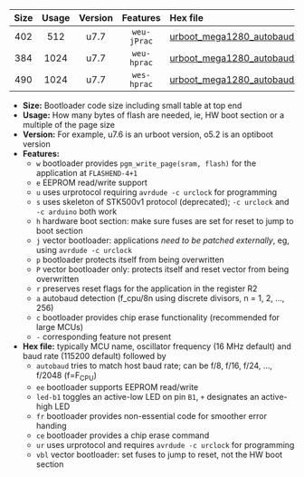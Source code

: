 |Size|Usage|Version|Features|Hex file|
|:-:|:-:|:-:|:-:|:--|
|402|512|u7.7|`weu-jPrac`|[urboot_mega1280_autobaud_ee_led+b7_fr_ce_ur_vbl.hex](https://raw.githubusercontent.com/stefanrueger/urboot.hex/main/boards/mega1280/autobaud/urboot_mega1280_autobaud_ee_led+b7_fr_ce_ur_vbl.hex)|
|384|1024|u7.7|`weu-hprac`|[urboot_mega1280_autobaud_ee_led+b7_fr_ce_ur.hex](https://raw.githubusercontent.com/stefanrueger/urboot.hex/main/boards/mega1280/autobaud/urboot_mega1280_autobaud_ee_led+b7_fr_ce_ur.hex)|
|490|1024|u7.7|`wes-hprac`|[urboot_mega1280_autobaud_ee_led+b7_fr_ce.hex](https://raw.githubusercontent.com/stefanrueger/urboot.hex/main/boards/mega1280/autobaud/urboot_mega1280_autobaud_ee_led+b7_fr_ce.hex)|

- **Size:** Bootloader code size including small table at top end
- **Usage:** How many bytes of flash are needed, ie, HW boot section or a multiple of the page size
- **Version:** For example, u7.6 is an urboot version, o5.2 is an optiboot version
- **Features:**
  + `w` bootloader provides `pgm_write_page(sram, flash)` for the application at `FLASHEND-4+1`
  + `e` EEPROM read/write support
  + `u` uses urprotocol requiring `avrdude -c urclock` for programming
  + `s` uses skeleton of STK500v1 protocol (deprecated); `-c urclock` and `-c arduino` both work
  + `h` hardware boot section: make sure fuses are set for reset to jump to boot section
  + `j` vector bootloader: applications *need to be patched externally*, eg, using `avrdude -c urclock`
  + `p` bootloader protects itself from being overwritten
  + `P` vector bootloader only: protects itself and reset vector from being overwritten
  + `r` preserves reset flags for the application in the register R2
  + `a` autobaud detection (f_cpu/8n using discrete divisors, n = 1, 2, ..., 256)
  + `c` bootloader provides chip erase functionality (recommended for large MCUs)
  + `-` corresponding feature not present
- **Hex file:** typically MCU name, oscillator frequency (16 MHz default) and baud rate (115200 default) followed by
  + `autobaud` tries to match host baud rate; can be f/8, f/16, f/24, ..., f/2048 (f=F<sub>CPU</sub>)
  + `ee` bootloader supports EEPROM read/write
  + `led-b1` toggles an active-low LED on pin `B1`, `+` designates an active-high LED
  + `fr` bootloader provides non-essential code for smoother error handing
  + `ce` bootloader provides a chip erase command
  + `ur` uses urprotocol and requires `avrdude -c urclock` for programming
  + `vbl` vector bootloader: set fuses to jump to reset, not the HW boot section
